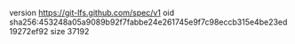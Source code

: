 version https://git-lfs.github.com/spec/v1
oid sha256:453248a05a9089b92f7fabbe24e261745e9f7c98eccb315e4be23ed19272ef92
size 37192
